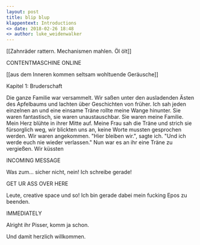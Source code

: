 ```yaml
---
layout: post
title: blip blup
klappentext: Introductions
<> date: 2018-02-26 18:48
<> author: luke_weidenwalker
---
```


[[Zahnräder rattern. Mechanismen mahlen. Öl ölt]]

CONTENTMASCHINE ONLINE

[[aus dem Inneren kommen seltsam wohltuende Geräusche]]

Kapitel 1: Bruderschaft

Die ganze Familie war versammelt. Wir saßen unter den ausladenden Ästen des Apfelbaums und lachten über Geschichten von früher. Ich sah jeden einzelnen an und eine einsame Träne rollte meine Wange hinunter. Sie waren fantastisch, sie waren unaustauschbar. Sie waren meine Familie. Mein Herz blühte in ihrer Mitte auf. Meine Frau sah die Träne und strich sie fürsorglich weg, wir blickten uns an, keine Worte mussten gesprochen werden. Wir waren angekommen. "Hier bleiben wir.", sagte ich. "Und ich werde euch nie wieder verlassen." Nun war es an ihr eine Träne zu vergießen. Wir küssten

INCOMING MESSAGE

Was zum... sicher nicht, nein! Ich schreibe gerade!

GET UR ASS OVER HERE

Leute, creative space und so! Ich bin gerade dabei mein fucking Epos zu beenden.

IMMEDIATELY

Alright ihr Pisser, komm ja schon.

Und damit herzlich willkommen.




<!-- ![_config.yml]({{ site.baseurl }}/images/stronkes-brain.png) -->

